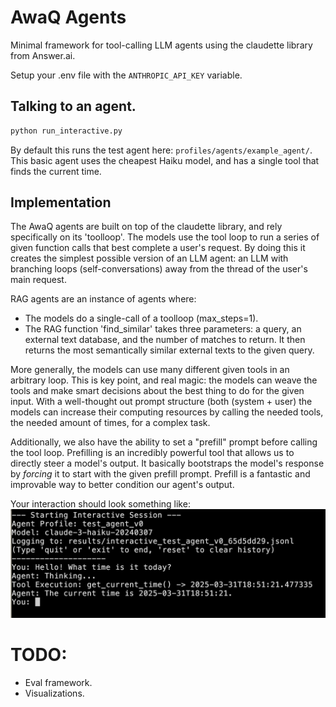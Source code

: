 # AwaQ Agents

Minimal framework for tool-calling LLM agents using the claudette library from Answer.ai.

Setup your .env file with the `ANTHROPIC_API_KEY` variable.

## Talking to an agent.

```bash
python run_interactive.py
```

By default this runs the test agent here: `profiles/agents/example_agent/`.
This basic agent uses the cheapest Haiku model, and has a single tool that finds the current time. 

## Implementation 

The AwaQ agents are built on top of the claudette library, and rely specifically on its 'toolloop'. The models use the tool loop to run a series of given function calls that best complete a user's request. 
By doing this it creates the simplest possible version of an LLM agent: an LLM with branching loops (self-conversations) away from the thread of the user's main request. 

RAG agents are an instance of agents where:
- The models do a single-call of a toolloop (max_steps=1).
- The RAG function 'find_similar' takes three parameters: a query, an external text database, and the number of matches to return. It then returns the most semantically similar external texts to the given query.

More generally, the models can use many different given tools in an arbitrary loop. This is key point, and real magic: the models can weave the tools and make smart decisions about the best thing to do for the given input. With a well-thought out prompt structure (both (system + user) the models can  increase their computing resources by calling the needed tools, the needed amount of times, for a complex task. 

Additionally, we also have the ability to set a "prefill" prompt before calling the tool loop. Prefilling is an incredibly powerful tool that allows us to directly steer a model's output. It basically bootstraps the model's response by *forcing* it to start with the given prefill prompt. Prefill is a fantastic and improvable way to better condition our agent's output.

Your interaction should look something like:
![Sample interaction](image.png)

# TODO: 
- Eval framework.  
- Visualizations. 